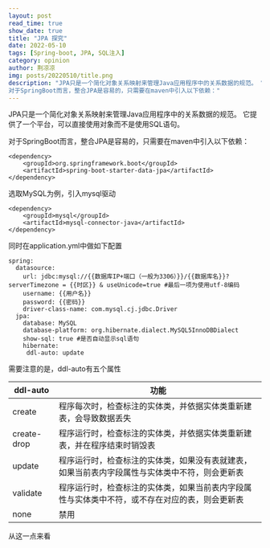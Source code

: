 ```yaml
---
layout: post
read_time: true
show_date: true
title: "JPA 探究"
date: 2022-05-10
tags: [Spring-boot, JPA, SQL注入]
category: opinion
author: 荆凉凉
img: posts/20220510/title.png
description: "JPA只是一个简化对象关系映射来管理Java应用程序中的关系数据的规范。 它提供了一个平台，可以直接使用对象而不是使用SQL语句。
对于SpringBoot而言，整合JPA是容易的，只需要在maven中引入以下依赖："
---
```

JPA只是一个简化对象关系映射来管理Java应用程序中的关系数据的规范。 它提供了一个平台，可以直接使用对象而不是使用SQL语句。

对于SpringBoot而言，整合JPA是容易的，只需要在maven中引入以下依赖：

    <dependency>
        <groupId>org.springframework.boot</groupId>
        <artifactId>spring-boot-starter-data-jpa</artifactId>
    </dependency>

选取MySQL为例，引入mysql驱动

    <dependency>
        <groupId>mysql</groupId>
        <artifactId>mysql-connector-java</artifactId>
    </dependency>

同时在application.yml中做如下配置

    spring:
      datasource:
        url: jdbc:mysql://{{数据库IP+端口（一般为3306）}}/{{数据库名}}?serverTimezone = {{时区}} & useUnicode=true #最后一项为使用utf-8编码
        username: {{用户名}}
        password: {{密码}}
        driver-class-name: com.mysql.cj.jdbc.Driver
      jpa:
        database: MySQL
        database-platform: org.hibernate.dialect.MySQL5InnoDBDialect
        show-sql: true #是否自动显示sql语句
        hibernate:
         ddl-auto: update

需要注意的是，ddl-auto有五个属性

| ddl-auto    | 功能                                                         |
| ----------- | ------------------------------------------------------------ |
| create      | 程序每次时，检查标注的实体类，并依据实体类重新建表，会导致数据丢失 |
| create-drop | 程序运行时，检查标注的实体类，并依据实体类重新建表，并在程序结束时销毁表 |
| update      | 程序运行时，检查标注的实体类，如果没有表就建表，如果当前表内字段属性与实体类中不符，则会更新表 |
| validate    | 程序运行时，检查标注的实体类，如果当前表内字段属性与实体类中不符，或不存在对应的表，则会更新表 |
| none        | 禁用                                                         |

从这一点来看
